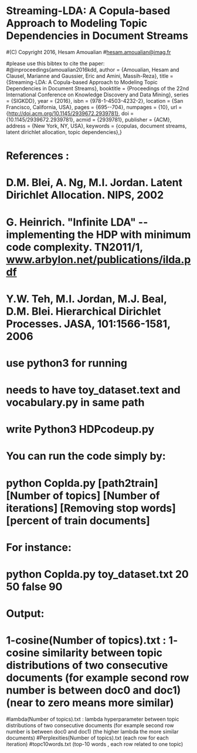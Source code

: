 # Streaming-LDA: A Copula-based Approach to Modeling Topic Dependencies in Document Streams
#(C) Copyright 2016, Hesam Amoualian
#hesam.amoualian@imag.fr

#please use this bibtex to cite the paper:
#@inproceedings{amoualian2016kdd, author = {Amoualian, Hesam and Clausel, Marianne and Gaussier, Eric and Amini, Massih-Reza}, title = {Streaming-LDA: A Copula-based Approach to Modeling Topic Dependencies in Document Streams}, booktitle = {Proceedings of the 22nd International Conference on Knowledge Discovery and Data Mining}, series = {SIGKDD}, year = {2016}, isbn = {978-1-4503-4232-2}, location = {San Francisco, California, USA}, pages = {695--704}, numpages = {10}, url = {http://doi.acm.org/10.1145/2939672.2939781}, doi = {10.1145/2939672.2939781}, acmid = {2939781}, publisher = {ACM}, address = {New York, NY, USA}, keywords = {copulas, document streams, latent dirichlet allocation, topic dependencies},}

# References :
# D.M. Blei, A. Ng, M.I. Jordan. Latent Dirichlet Allocation. NIPS, 2002
# G. Heinrich. "Infinite LDA" -- implementing the HDP with minimum code complexity. TN2011/1, www.arbylon.net/publications/ilda.pdf
# Y.W. Teh, M.I. Jordan, M.J. Beal, D.M. Blei. Hierarchical Dirichlet Processes. JASA, 101:1566-1581, 2006

# use python3 for running
# needs to have toy_dataset.text and vocabulary.py in same path
# write Python3 HDPcodeup.py
# You can run the code simply by:
# python Coplda.py [path2train] [Number of topics] [Number of iterations] [Removing stop words] [percent of train documents]
# For instance:
# python Coplda.py toy_dataset.txt 20 50 false 90
# Output:
# 1-cosine(Number of topics).txt   : 1- cosine similarity between topic distributions of two consecutive documents (for example second row number is between doc0 and doc1) (near to zero means more similar)
#lambda(Number of topics).txt   : lambda hyperparameter between topic distributions of two consecutive documents (for example second row number is between doc0 and doc1) (the higher lambda the more similar documents)
#Perplexities(Number of topics).txt  (each row for each iteration)
#topc10words.txt     (top-10 words , each row related to one topic)
